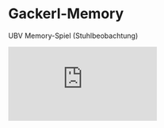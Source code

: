 # Gackerl-Memory
UBV Memory-Spiel (Stuhlbeobachtung)

 ![preview](https://github.com/c-smo/Gackerl-Memory/blob/main/preview.md)